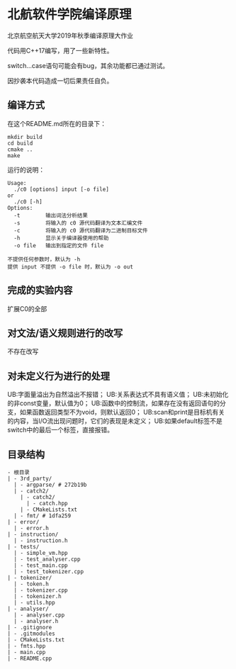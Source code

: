 # 北航软件学院编译原理

北京航空航天大学2019年秋季编译原理大作业

代码用C++17编写，用了一些新特性。

switch...case语句可能会有bug，其余功能都已通过测试。

因抄袭本代码造成一切后果责任自负。

## 编译方式

在这个README.md所在的目录下：
```
mkdir build
cd build
cmake ..
make
```
运行的说明：
```
Usage:
  ./c0 [options] input [-o file]
or 
  ./c0 [-h]
Options:
  -t        输出词法分析结果
  -s        将输入的 c0 源代码翻译为文本汇编文件
  -c        将输入的 c0 源代码翻译为二进制目标文件
  -h        显示关于编译器使用的帮助
  -o file   输出到指定的文件 file

不提供任何参数时，默认为 -h
提供 input 不提供 -o file 时，默认为 -o out
```

## 完成的实验内容

扩展C0的全部

## 对文法/语义规则进行的改写

不存在改写

## 对未定义行为进行的处理

UB:字面量溢出为自然溢出不报错；
UB:关系表达式不具有语义值；
UB:未初始化的非const变量，默认值为0；
UB:函数中的控制流，如果存在没有返回语句的分支，如果函数返回类型不为void，则默认返回0；
UB:scan和print是目标机有关的内容，当I/O流出现问题时，它们的表现是未定义；
UB:如果default标签不是switch中的最后一个标签，直接报错。

## 目录结构
```
- 根目录
| - 3rd_party/
  | - argparse/ # 272b19b
  | - catch2/
    | - catch2/
      | - catch.hpp
    | - CMakeLists.txt
  | - fmt/ # 1dfa259
| - error/
  | - error.h
| - instruction/
  | - instruction.h
| - tests/
  | - simple_vm.hpp
  | - test_analyser.cpp
  | - test_main.cpp
  | - test_tokenizer.cpp
| - tokenizer/
  | - token.h
  | - tokenizer.cpp
  | - tokenizer.h
  | - utils.hpp
| - analyser/
  | - analyser.cpp
  | - analyser.h
| - .gitignore
| - .gitmodules
| - CMakeLists.txt
| - fmts.hpp
| - main.cpp
| - README.cpp
```